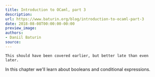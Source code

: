 ```yaml
---
title: Introduction to OCaml, part 3
description:
url: https://www.baturin.org/blog/introduction-to-ocaml-part-3
date: 2018-08-08T00:00:00-00:00
preview_image:
authors:
- Daniil Baturin
source:
---
```



    This should have been covered earlier, but better late than even later.
In this chapter we'll learn about booleans and conditional expressions.
    

